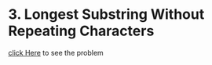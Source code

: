 # 3. Longest Substring Without Repeating Characters
[click Here](https://leetcode.com/problems/longest-substring-without-repeating-characters/) to see the problem
